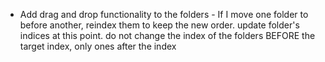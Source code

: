 - Add drag and drop functionality to the folders - If I move one folder to before another, reindex them to keep the new order. update folder's indices at this point. do not change the index of the folders BEFORE the target index, only ones after the index
